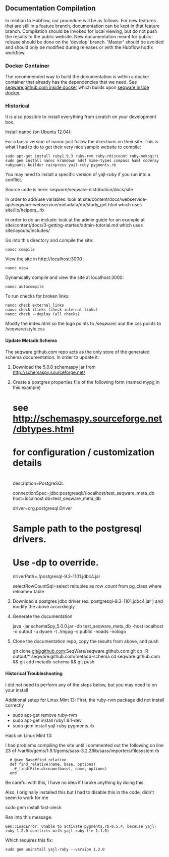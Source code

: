 ## Documentation Compilation

In relation to Hubflow, our procedure will be as follows. For new features that 
are still in a feature branch, documentation can be kept in that feature branch. 
Compilation should be invoked for local viewing, but do not push the results to 
the public website. New documentation meant for public release should be done on 
the 'develop' branch. 'Master' should be avoided and should only be modified 
during releases or with the Hubflow hotfix workflow.

### Docker Container

The recommended way to build the documentation is within a docker container that already has the dependencies that we need. 
See [seqware.github.com inside docker](https://github.com/SeqWare/seqware-sandbox/tree/develop/seqware.github.com_inside_docker) which builds upon [seqware inside docker](https://github.com/SeqWare/seqware-sandbox/tree/develop/seqware_inside_docker)

### Historical 

It is also possible to install everything from scratch on your development box.

Install nanoc (on Ubuntu 12.04):

For a basic version of nanoc just follow the directions on their site. This is
what I had to do to get their very nice sample website to compile:

    sudo apt-get install ruby1.9.3 ruby-rvm ruby-rdiscount ruby-nokogiri
    sudo gem install nanoc kramdown adsf mime-types compass haml coderay rubypants builder rainpress yajl-ruby pygments.rb 

You may need to install a specific version of yajl-ruby if you run into a conflict.

Source code is here:
seqware/seqware-distribution/docs/site

In order to add/use variables:
look at site/content/docs/webservice-api/seqware-webservice/metadata/db/study_get.html which uses site/lib/helpers_.rb

In order to do an include:
look at the admin guide for an example at site/content/docs/3-getting-started/admin-tutorial.md which uses site/layouts/includes/

Go into this directory and compile the site:

    nanoc compile

View the site in http://localhost:3000 :

    nanoc view

Dynamically compile and view the site at localhost:3000:

    nanoc autocompile

To run checks for broken links:

    nanoc check external_links
    nanoc check ilinks (check internal links)
    nanoc check --deploy (all checks)

Modify the index.html so the logo points to /seqware/ and the css points to /seqware/style.css

#### Update Metadb Schema

The seqware.github.com repo acts as the only store of the generated schema documentation. 
In order to update it:

1. Download the 5.0.0 schemaspy jar from http://schemaspy.sourceforge.net/ 
2. Create a postgres properties file of the following form (named mypg in this example)

	#
	# see http://schemaspy.sourceforge.net/dbtypes.html
	# for configuration / customization details
	#

	description=PostgreSQL

	connectionSpec=jdbc:postgresql://localhost/test_seqware_meta_db
	host=localhost
	db=test_seqware_meta_db

	driver=org.postgresql.Driver

	# Sample path to the postgresql drivers.
	# Use -dp to override.
	driverPath=./postgresql-9.3-1101.jdbc4.jar

	selectRowCountSql=select reltuples as row_count from pg_class where relname=:table

3. Download a postgres jdbc driver (ex: postgresql-9.3-1101.jdbc4.jar ) and modify the above accordingly
4. Generate the documentation 

    java -jar schemaSpy_5.0.0.jar -db test_seqware_meta_db -host localhost -o output -u dyuen -t ./mypg -s public -noads -nologo

5. Clone the documentation repo, copy the results from above, and push

    git clone git@github.com:SeqWare/seqware.github.com.git
    cp -R output/* seqware.github.com/metadb-schema
    cd seqware.github.com && git add metadb-schema && git push


#### Historical Troubleshooting 

I did not need to perform any of the steps below, but you may need to on your install

Additional setup for Linux Mint 13:
First, the ruby-rvm package did not install correctly
* sudo apt-get remove ruby-rvm 
* sudo apt-get install ruby1.9.1-dev
* sudo gem install yajl-ruby pygments.rb 

Hack on Linux Mint 13:

I had problems compiling the site until I commented out the following on line 23 of /var/lib/gems/1.9.1/gems/sass-3.2.3/lib/sass/importers/filesystem.rb

      # @see Base#find_relative
      def find_relative(name, base, options)
        #_find(File.dirname(base), name, options)
      end

Be careful with this, I have no idea if I broke anything by doing this.

Also, I originally installed this but I had to disable this in the code, didn't seem to work for me

sudo gem install fast-aleck 

Ran into this message:

    Gem::LoadError: Unable to activate pygments.rb-0.5.4, because yajl-ruby-1.2.0 conflicts with yajl-ruby (~> 1.1.0)

Which requires this fix:

    sudo gem uninstall yajl-ruby --version 1.2.0
